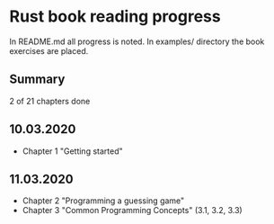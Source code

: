 # Rust book reading progress

In README.md all progress is noted. In examples/ directory the book exercises are placed.

## Summary
2 of 21 chapters done

## 10.03.2020 

 - Chapter 1 "Getting started"
 
## 11.03.2020

 - Chapter 2 "Programming a guessing game"
 - Chapter 3 "Common Programming Concepts" (3.1, 3.2, 3.3)